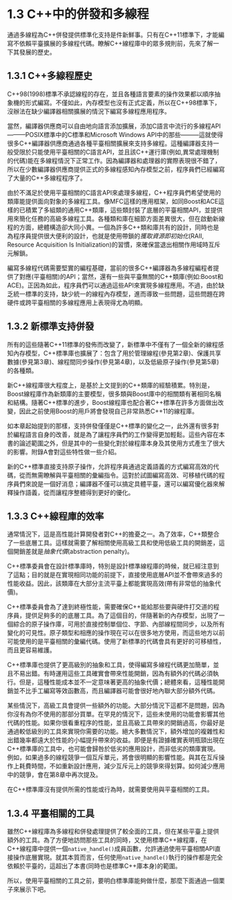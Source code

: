 # 1.3 C++中的併發和多線程

通過多線程為C++併發提供標準化支持是件新鮮事。只有在C++11標準下，才能編寫不依賴平臺擴展的多線程代碼。瞭解C++線程庫中的眾多規則前，先來了解一下其發展的歷史。

## 1.3.1 C++多線程歷史

C++98(1998)標準不承認線程的存在，並且各種語言要素的操作效果都以順序抽象機的形式編寫。不僅如此，內存模型也沒有正式定義，所以在C++98標準下，沒辦法在缺少編譯器相關擴展的情況下編寫多線程應用程序。

當然，編譯器供應商可以自由地向語言添加擴展，添加C語言中流行的多線程API———POSIX標準中的C標準和Microsoft Windows API中的那些———這就使得很多C++編譯器供應商通過各種平臺相關擴展來支持多線程。這種編譯器支持一般受限於只能使用平臺相關的C語言API，並且該C++運行庫(例如,異常處理機制的代碼)能在多線程情況下正常工作。因為編譯器和處理器的實際表現很不錯了，所以在少數編譯器供應商提供正式的多線程感知內存模型之前，程序員們已經編寫了大量的C++多線程程序了。

由於不滿足於使用平臺相關的C語言API來處理多線程，C++程序員們希望使用的類庫能提供面向對象的多線程工具。像MFC這樣的應用框架，如同Boost和ACE這樣的已積累了多組類的通用C++類庫，這些類封裝了底層的平臺相關API，並提供用來簡化任務的高級多線程工具。各種類和庫在細節方面差異很大，但在啟動新線程的方面，總體構造卻大同小異。一個為許多C++類和庫共有的設計，同時也是為程序員提供很大便利的設計，也就是使用帶鎖的*獲取資源即初始化*(RAII, Resource Acquisition Is Initialization)的習慣，來確保當退出相關作用域時互斥元解鎖。

編寫多線程代碼需要堅實的編程基礎，當前的很多C++編譯器為多線程編程者提供了對應(平臺相關)的API；當然，還有一些與平臺無關的C++類庫(例如:Boost和ACE)。正因為如此，程序員們可以通過這些API來實現多線程應用。不過，由於缺乏統一標準的支持，缺少統一的線程內存模型，進而導致一些問題，這些問題在跨硬件或跨平臺相關的多線程應用上表現得尤為明顯。

## 1.3.2 新標準支持併發

所有的這些隨著C++11標準的發佈而改變了，新標準中不僅有了一個全新的線程感知內存模型，C++標準庫也擴展了：包含了用於管理線程(參見第2章)、保護共享數據(參見第3章)、線程間同步操作(參見第4章)，以及低級原子操作(參見第5章)的各種類。

新C++線程庫很大程度上，是基於上文提到的C++類庫的經驗積累。特別是，Boost線程庫作為新類庫的主要模型，很多類與Boost庫中的相關類有著相同名稱和結構。隨著C++標準的進步，Boost線程庫也配合著C++標準在許多方面做出改變，因此之前使用Boost的用戶將會發現自己非常熟悉C++11的線程庫。

如本章起始提到的那樣，支持併發僅僅是C++標準的變化之一，此外還有很多對於編程語言自身的改善，就是為了讓程序員們的工作變得更加輕鬆。這些內容在本書的論述範圍之外，但是其中的一些變化對於線程庫本身及其使用方式產生了很大的影響。附錄A會對這些特性做一些介紹。

新的C++標準直接支持原子操作，允許程序員通過定義語義的方式編寫高效的代碼，從而無需瞭解與平臺相關的彙編指令。這對於試圖編寫高效、可移植代碼的程序員們來說是一個好消息；編譯器不僅可以搞定具體平臺，還可以編寫優化器來解釋操作語義，從而讓程序整體得到更好的優化。

## 1.3.3 C++線程庫的效率

通常情況下，這是高性能計算開發者對C++的擔憂之一。為了效率，C++類整合了一些底層工具。這樣就需要了解相關使用高級工具和使用低級工具的開銷差，這個開銷差就是*抽象代價*(abstraction penalty)。

C++標準委員會在設計標準庫時，特別是設計標準線程庫的時候，就已經注意到了這點；目的就是在實現相同功能的前提下，直接使用底層API並不會帶來過多的性能收益。因此，該類庫在大部分主流平臺上都能實現高效(帶有非常低的抽象代價)。

C++標準委員會為了達到終極性能，需要確保C++能給那些要與硬件打交道的程序員，提供足夠多的的底層工具。為了這個目的，伴隨著新的內存模型，出現了一個綜合的原子操作庫，可用於直接控制單個位、字節、內部線程間同步，以及所有變化的可見性。原子類型和相應的操作現在可以在很多地方使用，而這些地方以前可能使用的是平臺相關的彙編代碼。使用了新標準的代碼會具有更好的可移植性，而且更容易維護。

C++標準庫也提供了更高級別的抽象和工具，使得編寫多線程代碼更加簡單，並且不易出錯。有時運用這些工具確實會帶來性能開銷，因為有額外的代碼必須執行。但是，這種性能成本並不一定意味著更高的抽象代價；總體來看，這種性能開銷並不比手工編寫等效函數高，而且編譯器可能會很好地內聯大部分額外代碼。

某些情況下，高級工具會提供一些額外的功能。大部分情況下這都不是問題，因為你沒有為你不使用的那部分買單。在罕見的情況下，這些未使用的功能會影響其他代碼的性能。如果你很看重程序的性能，並且高級工具帶來的開銷過高，你最好是通過較低級別的工具來實現你需要的功能。絕大多數情況下，額外增加的複雜性和出錯幾率都遠大於性能的小幅提升帶來的收益。即便是有證據確實表明瓶頸出現在C++標準庫的工具中，也可能會歸咎於低劣的應用設計，而非低劣的類庫實現。例如，如果過多的線程競爭一個互斥單元，將會很明顯的影響性能。與其在互斥操作上耗費時間，不如重新設計應用，減少互斥元上的競爭來得划算。如何減少應用中的競爭，會在第8章中再次提及。

在C++標準庫沒有提供所需的性能或行為時，就需要使用與平臺相關的工具。

## 1.3.4 平臺相關的工具

雖然C++線程庫為多線程和併發處理提供了較全面的工具，但在某些平臺上提供額外的工具。為了方便地訪問那些工具的同時，又使用標準C++線程庫，在C++線程庫中提供一個`native_handle()`成員函數，允許通過使用平臺相關API直接操作底層實現。就其本質而言，任何使用`native_handle()`執行的操作都是完全依賴於平臺的，這超出了本書(同時也是標準C++庫本身)的範圍。

所以，使用平臺相關的工具之前，要明白標準庫能夠做什麼，那麼下面通過一個栗子來展示下吧。